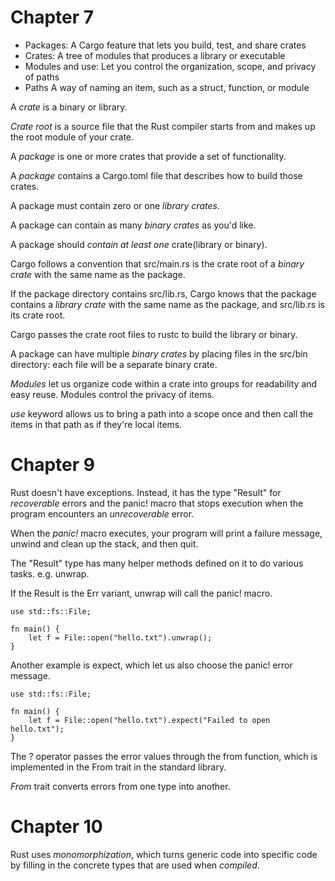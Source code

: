 # Chapter 7

* Packages: A Cargo feature that lets you build, test, and share crates
* Crates: A tree of modules that produces a library or executable
* Modules and use: Let you control the organization, scope, and privacy of paths
* Paths A way of naming an item, such as a struct, function, or module

A *crate* is a binary or library.

*Crate root* is a source file that the Rust compiler starts from and makes up the root module of your crate.

A *package* is one or more crates that provide a set of functionality.

A *package* contains a Cargo.toml file that describes how to build those crates.

A package must contain zero or one *library crates*.

A package can contain as many *binary crates* as you'd like.

A package should *contain at least one* crate(library or binary).

Cargo follows a convention that src/main.rs is the crate root of a *binary crate* with the same name as the package.

If the package directory contains src/lib.rs, Cargo knows that the package contains a *library crate* with the same name as the package, and src/lib.rs is its crate root.

Cargo passes the crate root files to rustc to build the library or binary.

A package can have multiple *binary crates* by placing files in the src/bin directory: each file will be a separate binary crate.

*Modules* let us organize code within a crate into groups for readability and easy reuse. Modules control the privacy of items.

*use* keyword allows us to bring a path into a scope once and then call the items in that path as if they're local items.

# Chapter 9

Rust doesn't have exceptions. Instead, it has the type "Result" for *recoverable* errors and the panic! macro that stops execution when the program encounters an *unrecoverable* error.

When the *panic!* macro executes, your program will print a failure message, unwind and clean up the stack, and then quit.

The "Result" type has many helper methods defined on it to do various tasks. e.g. unwrap.

If the Result is the Err variant, unwrap will call the panic! macro.

	use std::fs::File;

	fn main() {
		let f = File::open("hello.txt").unwrap();
	}

Another example is expect, which let us also choose the panic! error message.

	use std::fs::File;

	fn main() {
		let f = File::open("hello.txt").expect("Failed to open hello.txt");
	}

The ? operator passes the error values through the from function, which is implemented in the From trait in the standard library. 

*From* trait converts errors from one type into another. 

# Chapter 10

Rust uses *monomorphization*, which turns generic code into specific code by filling in the concrete types that are used when *compiled*.
